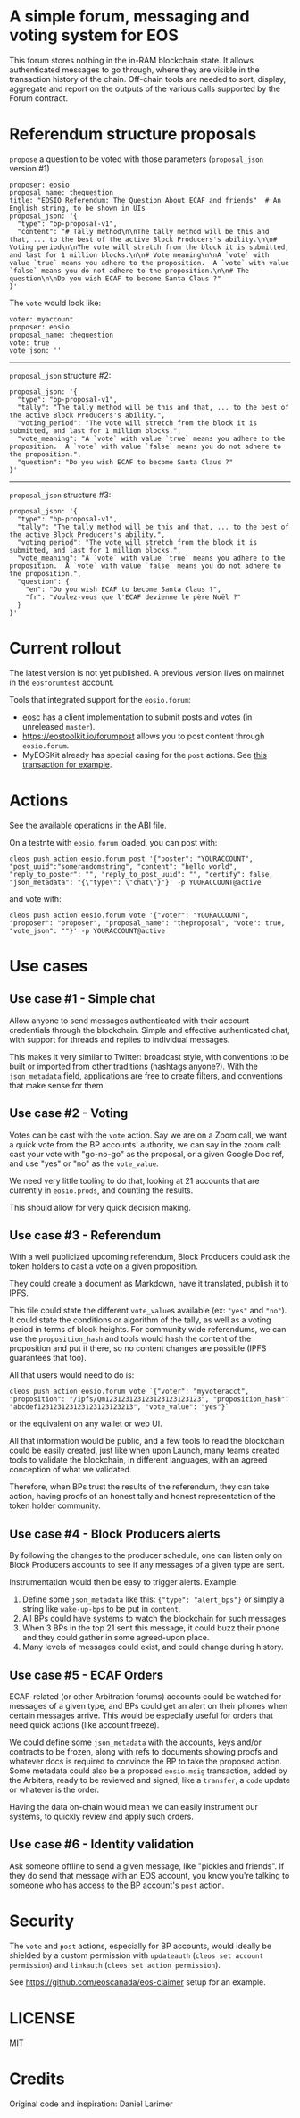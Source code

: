 A simple forum, messaging and voting system for EOS
===================================================

This forum stores nothing in the in-RAM blockchain state. It allows authenticated
messages to go through, where they are visible in the transaction history of the chain.
Off-chain tools are needed to sort, display, aggregate and report on the outputs
of the various calls supported by the Forum contract.




Referendum structure proposals
==============================

`propose` a question to be voted with those parameters (`proposal_json` version #1)

```
proposer: eosio
proposal_name: thequestion
title: "EOSIO Referendum: The Question About ECAF and friends"  # An English string, to be shown in UIs
proposal_json: '{
  "type": "bp-proposal-v1",
  "content": "# Tally method\n\nThe tally method will be this and that, ... to the best of the active Block Producers's ability.\n\n# Voting period\n\nThe vote will stretch from the block it is submitted, and last for 1 million blocks.\n\n# Vote meaning\n\nA `vote` with value `true` means you adhere to the proposition.  A `vote` with value `false` means you do not adhere to the proposition.\n\n# The question\n\nDo you wish ECAF to become Santa Claus ?"
}'
```

The `vote` would look like:

```
voter: myaccount
proposer: eosio
proposal_name: thequestion
vote: true
vote_json: ''
```

---

`proposal_json` structure #2:

```
proposal_json: '{
  "type": "bp-proposal-v1",
  "tally": "The tally method will be this and that, ... to the best of the active Block Producers's ability.",
  "voting_period": "The vote will stretch from the block it is submitted, and last for 1 million blocks.",
  "vote_meaning": "A `vote` with value `true` means you adhere to the proposition.  A `vote` with value `false` means you do not adhere to the proposition.",
  "question": "Do you wish ECAF to become Santa Claus ?"
}'
```

---

`proposal_json` structure #3:

```
proposal_json: '{
  "type": "bp-proposal-v1",
  "tally": "The tally method will be this and that, ... to the best of the active Block Producers's ability.",
  "voting_period": "The vote will stretch from the block it is submitted, and last for 1 million blocks.",
  "vote_meaning": "A `vote` with value `true` means you adhere to the proposition.  A `vote` with value `false` means you do not adhere to the proposition.",
  "question": {
    "en": "Do you wish ECAF to become Santa Claus ?",
    "fr": "Voulez-vous que l'ECAF devienne le père Noël ?"
  }
}'
```



Current rollout
===============

The latest version is not yet published.  A previous version lives on
mainnet in the `eosforumtest` account.

Tools that integrated support for the `eosio.forum`:
* [eosc](https://github.com/eoscanada/eosc) has a client
  implementation to submit posts and votes (in unreleased `master`).
* https://eostoolkit.io/forumpost allows you to post content through
  `eosio.forum`.
* MyEOSKit already has special casing for the `post` actions. See
  [this transaction for example](https://www.myeoskit.com/?#/tx/c40e30d70ee92a0f57af475a828917851aa62b01bfbf395efae5c1a2b22068f0).


Actions
=======

See the available operations in the ABI file.

On a testnte with `eosio.forum` loaded, you can post with:

```
cleos push action eosio.forum post '{"poster": "YOURACCOUNT", "post_uuid":"somerandomstring", "content": "hello world", "reply_to_poster": "", "reply_to_post_uuid": "", "certify": false, "json_metadata": "{\"type\": \"chat\"}"}' -p YOURACCOUNT@active
```

and vote with:

```
cleos push action eosio.forum vote '{"voter": "YOURACCOUNT", "proposer": "proposer", "proposal_name": "theproposal", "vote": true, "vote_json": ""}' -p YOURACCOUNT@active
```

Use cases
=========

Use case #1 - Simple chat
-------------------------

Allow anyone to send messages authenticated with their account
credentials through the blockchain. Simple and effective authenticated
chat, with support for threads and replies to individual messages.

This makes it very similar to Twitter: broadcast style, with
conventions to be built or imported from other traditions (hashtags
anyone?). With the `json_metadata` field, applications are free to
create filters, and conventions that make sense for them.


Use case #2 - Voting
--------------------

Votes can be cast with the `vote` action. Say we are on a Zoom call,
we want a quick vote from the BP accounts' authority, we can say in
the zoom call: cast your vote with "go-no-go" as the proposal, or a
given Google Doc ref, and use "yes" or "no" as the `vote_value`.

We need very little tooling to do that, looking at 21 accounts that
are currently in `eosio.prods`, and counting the results.

This should allow for very quick decision making.


Use case #3 - Referendum
------------------------

With a well publicized upcoming referendum, Block Producers could ask
the token holders to cast a vote on a given proposition.

They could create a document as Markdown, have it translated, publish
it to IPFS.

This file could state the different `vote_value`s available (ex:
`"yes"` and `"no"`).  It could state the conditions or algorithm of
the tally, as well as a voting period in terms of block heights. For
community wide referendums, we can use the `proposition_hash` and
tools would hash the content of the proposition and put it there, so
no content changes are possible (IPFS guarantees that too).

All that users would need to do is:

```
cleos push action eosio.forum vote `{"voter": "myvoteracct", "proposition": "/ipfs/Qm123123123123123123123123", "proposition_hash": "abcdef123123123123123123123213", "vote_value": "yes"}`
```

or the equivalent on any wallet or web UI.

All that information would be public, and a few tools to read the
blockchain could be easily created, just like when upon Launch, many
teams created tools to validate the blockchain, in different
languages, with an agreed conception of what we validated.

Therefore, when BPs trust the results of the referendum, they can take
action, having proofs of an honest tally and honest representation of
the token holder community.



Use case #4 - Block Producers alerts
------------------------------------

By following the changes to the producer schedule, one can listen only
on Block Producers accounts to see if any messages of a given type are
sent.

Instrumentation would then be easy to trigger alerts. Example:

1. Define some `json_metadata` like this: `{"type": "alert_bps"}` or simply a string like `wake-up-bps` to be put in `content`.
2. All BPs could have systems to watch the blockchain for such messages
3. When 3 BPs in the top 21 sent this message, it could buzz their phone and they could gather in some agreed-upon place.
4. Many levels of messages could exist, and could change during history.


Use case #5 - ECAF Orders
-------------------------

ECAF-related (or other Arbitration forums) accounts could be watched
for messages of a given type, and BPs could get an alert on their
phones when certain messages arrive. This would be especially useful
for orders that need quick actions (like account freeze).

We could define some `json_metadata` with the accounts, keys and/or
contracts to be frozen, along with refs to documents showing proofs
and whatever docs is required to convince the BP to take the proposed
action.  Some metadata could also be a proposed `eosio.msig`
transaction, added by the Arbiters, ready to be reviewed and signed;
like a `transfer`, a `code` update or whatever is the order.

Having the data on-chain would mean we can easily instrument our
systems, to quickly review and apply such orders.


Use case #6 - Identity validation
---------------------------------

Ask someone offline to send a given message, like "pickles and
friends".  If they do send that message with an EOS account, you know
you're talking to someone who has access to the BP account's `post`
action.



Security
========

The `vote` and `post` actions, especially for BP accounts, would
ideally be shielded by a custom permission with `updateauth` (`cleos
set account permission`) and `linkauth` (`cleos set action
permission`).

See https://github.com/eoscanada/eos-claimer setup for an example.




LICENSE
=======

MIT


Credits
=======

Original code and inspiration: Daniel Larimer
